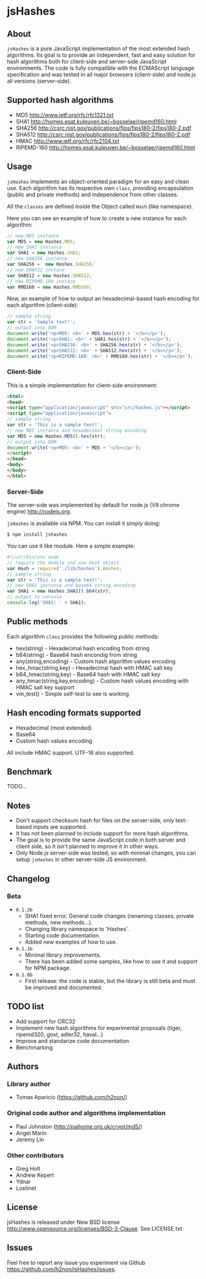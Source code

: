 # jsHashes

## About

`jsHashes` is a pure JavaScript implementation of the most extended hash algorithms.
Its goal is to provide an independent, fast and easy solution for hash algorithms both for client-side and server-side JavaScript environments.
The code is fully compatible with the ECMAScript language specification and was tested in all major browsers (client-side) and node.js all versions (server-side).   

## Supported hash algorithms

* MD5 <http://www.ietf.org/rfc/rfc1321.txt>
* SHA1 <http://homes.esat.kuleuven.be/~bosselae/ripemd160.html>
* SHA256 <http://csrc.nist.gov/publications/fips/fips180-2/fips180-2.pdf>
* SHA512 <http://csrc.nist.gov/publications/fips/fips180-2/fips180-2.pdf>
* HMAC <http://www.ietf.org/rfc/rfc2104.txt>
* RIPEMD-160 <http://homes.esat.kuleuven.be/~bosselae/ripemd160.html>

## Usage
`jsHashes` implements an object-oriented paradigm for an easy and clean use. 
Each algorithm has its respective own `class`, providing encapsulation (public and private methods) and independence from other classes.   

All the `classes` are defined inside the Object called `Hash` (like namespace). 

Here you can see an example of how to create a new instance for each algorithm:

```javascript
// new MD5 instance
var MD5 = new Hashes.MD5;
// new SHA1 instance
var SHA1 = new Hashes.SHA1;
// new SHA256 instance
var SHA256 =  new Hashes.SHA256;
// new SHA512 instace
var SHA512 = new Hashes.SHA512;
// new RIPEMD-160 instace
var RMD160 = new Hashes.RMD160; 
```

Now, an example of how to output an hexadecimal-based hash encoding for each algorithm (client-side):

```javascript
// sample string
var str = 'Sample text!';
// output into DOM
document.write('<p>MD5: <b>' + MD5.hex(str) + '</b></p>');
document.write('<p>SHA1: <b>' + SHA1.hex(str) + '</b></p>');
document.write('<p>SHA256: <b>' + SHA256.hex(str) + '</b></p>');
document.write('<p>SHA512: <b>' + SHA512.hex(str) + '</b></p>');
document.write('<p>RIPEMD-160: <b>' + RMD160.hex(str) + '</b></p>');
```

### Client-Side
This is a simple implementation for client-side environment:

```html
<html>
<head>
<script type="application/javascript" src="src/hashes.js"></script>
<script type="application/javascript">
// sample string 
var str = 'This is a sample text!';
// new MD5 instance and hexadecimal string encoding
var MD5 = new Hashes.MD5().hex(str);
// output into DOM
document.write('<p>MD5: <b>' + MD5 + '</b></p>');
</script>
</head>
<body>
</body>
</html>
```

### Server-Side
The server-side was implemented by default for node.js (V8 chrome engine) <http://nodejs.org>.

`jsHashes` is available via NPM. You can install it simply doing:

```
$ npm install jshashes
```

You can use it like module. Here a simple example:

```javascript
#!/usr/bin/env node
// require the module and use Hash object
var Hash = require('./lib/hashes').Hashes;
// sample string
var str = 'This is a sample text!';
// new SHA1 instance and base64 string encoding
var SHA1 = new Hashes.SHA1().b64(str);
// output to console
console.log('SHA1: ' + SHA1);
```

## Public methods
Each algorithm `class` provides the following public methods:

* hex(string) - Hexadecimal hash encoding from string 
* b64(string) - Base64 hash encondig from string
* any(string,encoding) - Custom hash algorithm values encoding
* hex_hmac(string,key) - Hexadecimal hash with HMAC salt key
* b64_hmac(string,key) - Base64 hash with HMAC salt key 
* any_hmac(string,key,encoding) - Custom hash values encoding with HMAC salt key support
* vm_test() - Simple self-test to see is working

## Hash encoding formats supported

* Hexadecimal (most extended)
* Base64
* Custom hash values encoding

All include HMAC support. UTF-16 also supported.

## Benchmark
TODO...

## Notes

* Don't support checksum hash for files on the server-side, only text-based inputs are supported.
* It has not been planned to include support for more hash algorithms.
* The goal is to provide the same JavaScript code in both server and client side, so it isn't planned to improve it in other ways. 
* Only Node.js server-side was tested, so with minimal changes, you can setup `jsHashes` in other server-side JS environment.

## Changelog

### Beta
* `0.1.2b` 
  - SHA1 fixed error. General code changes (renaming classes, private methods, new methods...). 
  - Changing library namespace to 'Hashes'. 
  - Starting code documentation. 
  - Added new examples of how to use. 
* `0.1.1b` 
  - Minimal library improvements. 
  - There has been added some samples, like how to use it and support for NPM package.
* `0.1.0b` 
  - First release: the code is stable, but the library is still beta and must be improved and documented.

## TODO list

* Add support for CRC32
* Implement new hash algorithms for experimental proposals (tiger, ripemd320, gost, adler32, haval...)
* Improve and standarize code documentation
* Benchmarking 

## Authors 

### Library author

* Tomas Aparicio (<https://github.com/h2non/>)

### Original code author and algorithms implementation

* Paul Johnston (<http://pajhome.org.uk/crypt/md5/>)
* Angel Marin
* Jeremy Lin

### Other contributors

* Greg Holt
* Andrew Kepert
* Ydnar
* Lostinet

## License

jsHashes is released under New BSD license <http://www.opensource.org/licenses/BSD-3-Clause>.
See LICENSE.txt

## Issues

Feel free to report any issue you experiment via Github <https://github.com/h2non/jsHashes/issues>.

